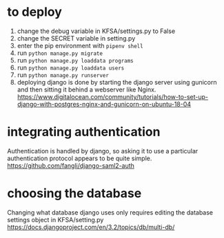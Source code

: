 # to deploy 

1. change the debug variable in KFSA/settings.py to False
2. change the SECRET variable in setting.py 
3. enter the pip environment with `pipenv shell`
4. run `python manage.py migrate`
5. run `python manage.py loaddata programs`
6. run `python manage.py loaddata users`
7. run `python manage.py runserver`
8. deploying django is done by starting the django server using gunicorn and then sitting it behind a webserver like Nginx. https://www.digitalocean.com/community/tutorials/how-to-set-up-django-with-postgres-nginx-and-gunicorn-on-ubuntu-18-04


# integrating authentication

Authentication is handled by django, so asking it to use a particular authentication protocol appears to be quite simple.  https://github.com/fangli/django-saml2-auth 

# choosing the database 

Changing what database django uses only requires editing the database settings object in KFSA/setting.py https://docs.djangoproject.com/en/3.2/topics/db/multi-db/

